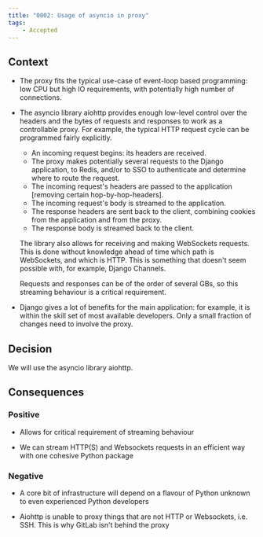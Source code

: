 ```yaml
---
title: "0002: Usage of asyncio in proxy"
tags: 
    - Accepted
---
```


## Context

- The proxy fits the typical use-case of event-loop based programming: low CPU but high IO requirements, with potentially high number of connections.

- The asyncio library aiohttp provides enough low-level control over the headers and the bytes of requests and responses to work as a controllable proxy. For example, the typical HTTP request cycle can be programmed fairly explicitly.

  - An incoming request begins: its headers are received.
  - The proxy makes potentially several requests to the Django application, to Redis, and/or to SSO to authenticate and determine where to route the request.
  - The incoming request's headers are passed to the application [removing certain hop-by-hop-headers].
  - The incoming request's body is streamed to the application.
  - The response headers are sent back to the client, combining cookies from the application and from the proxy.
  - The response body is streamed back to the client.

  The library also allows for receiving and making WebSockets requests. This is done without knowledge ahead of time which path is WebSockets, and which is HTTP. This is something that doesn't seem possible with, for example, Django Channels.

  Requests and responses can be of the order of several GBs, so this streaming behaviour is a critical requirement.

- Django gives a lot of benefits for the main application: for example, it is within the skill set of most available developers. Only a small fraction of changes need to involve the proxy.

## Decision

We will use the asyncio library aiohttp.

## Consequences

### Positive

- Allows for critical requirement of streaming behaviour

- We can stream HTTP(S) and Websockets requests in an efficient way with one cohesive Python package

### Negative

- A core bit of infrastructure will depend on a flavour of Python unknown to even experienced Python developers

- Aiohttp is unable to proxy things that are not HTTP or Websockets, i.e. SSH. This is why GitLab isn't behind the proxy